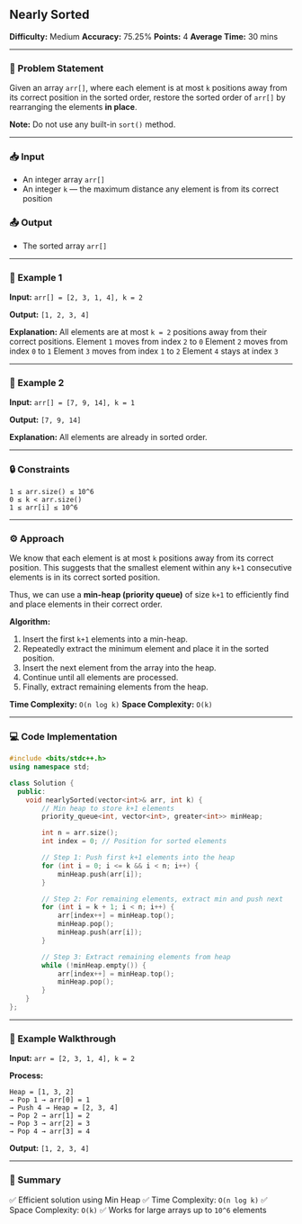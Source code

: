 ## Nearly Sorted

**Difficulty:** Medium
**Accuracy:** 75.25%
**Points:** 4
**Average Time:** 30 mins

---

### 🧩 Problem Statement

Given an array `arr[]`, where each element is at most `k` positions away from its correct position in the sorted order, restore the sorted order of `arr[]` by rearranging the elements **in place**.

**Note:** Do not use any built-in `sort()` method.

---

### 📥 Input

* An integer array `arr[]`
* An integer `k` — the maximum distance any element is from its correct position

### 📤 Output

* The sorted array `arr[]`

---

### 🧠 Example 1

**Input:**
`arr[] = [2, 3, 1, 4], k = 2`

**Output:**
`[1, 2, 3, 4]`

**Explanation:**
All elements are at most `k = 2` positions away from their correct positions.
Element `1` moves from index `2` to `0`
Element `2` moves from index `0` to `1`
Element `3` moves from index `1` to `2`
Element `4` stays at index `3`

---

### 🧠 Example 2

**Input:**
`arr[] = [7, 9, 14], k = 1`

**Output:**
`[7, 9, 14]`

**Explanation:**
All elements are already in sorted order.

---

### 🔒 Constraints

```
1 ≤ arr.size() ≤ 10^6
0 ≤ k < arr.size()
1 ≤ arr[i] ≤ 10^6
```

---

### ⚙️ Approach

We know that each element is at most `k` positions away from its correct position. This suggests that the smallest element within any `k+1` consecutive elements is in its correct sorted position.

Thus, we can use a **min-heap (priority queue)** of size `k+1` to efficiently find and place elements in their correct order.

**Algorithm:**

1. Insert the first `k+1` elements into a min-heap.
2. Repeatedly extract the minimum element and place it in the sorted position.
3. Insert the next element from the array into the heap.
4. Continue until all elements are processed.
5. Finally, extract remaining elements from the heap.

**Time Complexity:** `O(n log k)`
**Space Complexity:** `O(k)`

---

### 💻 Code Implementation

```cpp
#include <bits/stdc++.h>
using namespace std;

class Solution {
  public:
    void nearlySorted(vector<int>& arr, int k) {
        // Min heap to store k+1 elements
        priority_queue<int, vector<int>, greater<int>> minHeap;

        int n = arr.size();
        int index = 0; // Position for sorted elements

        // Step 1: Push first k+1 elements into the heap
        for (int i = 0; i <= k && i < n; i++) {
            minHeap.push(arr[i]);
        }

        // Step 2: For remaining elements, extract min and push next
        for (int i = k + 1; i < n; i++) {
            arr[index++] = minHeap.top();
            minHeap.pop();
            minHeap.push(arr[i]);
        }

        // Step 3: Extract remaining elements from heap
        while (!minHeap.empty()) {
            arr[index++] = minHeap.top();
            minHeap.pop();
        }
    }
};
```

---

### 🧾 Example Walkthrough

**Input:**
`arr = [2, 3, 1, 4], k = 2`

**Process:**

```
Heap = [1, 3, 2]
→ Pop 1 → arr[0] = 1
→ Push 4 → Heap = [2, 3, 4]
→ Pop 2 → arr[1] = 2
→ Pop 3 → arr[2] = 3
→ Pop 4 → arr[3] = 4
```

**Output:**
`[1, 2, 3, 4]`

---

### 🏁 Summary

✅ Efficient solution using Min Heap
✅ Time Complexity: `O(n log k)`
✅ Space Complexity: `O(k)`
✅ Works for large arrays up to `10^6` elements
